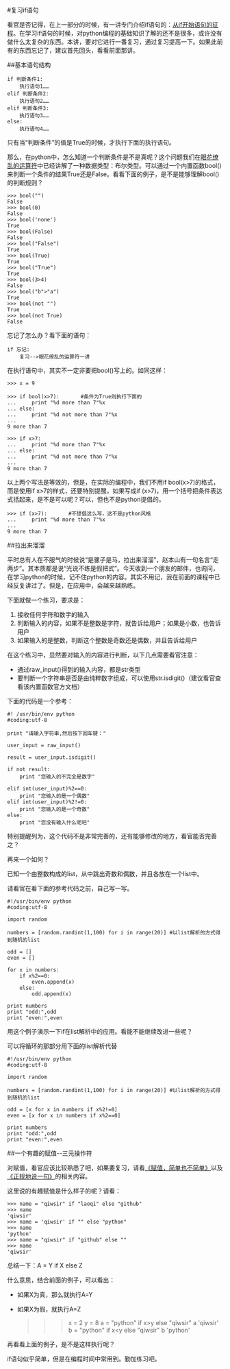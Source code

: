 #复习if语句

看官是否记得，在上一部分的时候，有一讲专门介绍if语句的：[从if开始语句的征程](./111.md)。在学习if语句的时候，对python编程的基础知识了解的还不是很多，或许没有做什么太复杂的东西。本讲，要对它进行一番复习，通过复习提高一下。如果此前有的东西忘记了，建议首先回头，看看前面那讲。

##基本语句结构

    if 判断条件1:
        执行语句1……
    elif 判断条件2:
        执行语句2……
    elif 判断条件3:
        执行语句3……
    else:
        执行语句4……

只有当“判断条件”的值是True的时候，才执行下面的执行语句。

那么，在python中，怎么知道一个判断条件是不是真呢？这个问题我们在[眼花缭乱的运算符](./110.md)中已经讲解了一种数据类型：布尔类型。可以通过一个内置函数bool()来判断一个条件的结果True还是False。看看下面的例子，是不是能够理解bool()的判断规则？

    >>> bool("")
    False
    >>> bool(0)
    False
    >>> bool('none')
    True
    >>> bool(False)
    False
    >>> bool("False")
    True
    >>> bool(True)
    True
    >>> bool("True")
    True
    >>> bool(3>4)
    False
    >>> bool("b">"a")
    True
    >>> bool(not "")
    True
    >>> bool(not True)
    False

忘记了怎么办？看下面的语句：

    if 忘记:
        复习-->眼花缭乱的运算符一讲

在执行语句中，其实不一定非要把bool()写上的。如同这样：

    >>> x = 9
    
    >>> if bool(x>7):       #条件为True则执行下面的
    ...     print "%d more than 7"%x
    ... else:
    ...     print "%d not more than 7"%x
    ... 
    9 more than 7
    
    >>> if x>7:
    ...     print "%d more than 7"%x
    ... else:
    ...     print "%d not more than 7"%x
    ... 
    9 more than 7

以上两个写法是等效的，但是，在实际的编程中，我们不用if bool(x>7)的格式，而是使用if x>7的样式，还要特别提醒，如果写成if (x>7)，用一个括号把条件表达式括起来，是不是可以呢？可以，但也不是python提倡的。

    >>> if (x>7):       #不提倡这么写，这不是python风格
    ...     print "%d more than 7"%x
    ... 
    9 more than 7

##拉出来溜溜

平时总有人在不服气的时候说“是骡子是马，拉出来溜溜”，赵本山有一句名言“走两步”。其本质都是说“光说不练是假把式”。今天收到一个朋友的邮件，也询问，在学习python的时候，记不住python的内容。其实不用记，我在前面的课程中已经反复讲过了。但是，在应用中，会越来越熟练。

下面就做一个练习，要求是：

1. 接收任何字符和数字的输入
2. 判断输入的内容，如果不是整数是字符，就告诉给用户；如果是小数，也告诉用户
3. 如果输入的是整数，判断这个整数是奇数还是偶数，并且告诉给用户

在这个练习中，显然要对输入的内容进行判断，以下几点需要看官注意：

- 通过raw_input()得到的输入内容，都是str类型
- 要判断一个字符串是否是由纯粹数字组成，可以使用str.isdigit()（建议看官查看该内置函数官方文档）

下面的代码是一个参考：
    
	#! /usr/bin/env python
	#coding:utf-8
	
	print "请输入字符串,然后按下回车键："
	
	user_input = raw_input()
	
	result = user_input.isdigit()
	
	if not result:
	    print "您输入的不完全是数字"
	
	elif int(user_input)%2==0:
	    print "您输入的是一个偶数"
	elif int(user_input)%2!=0:
	    print "您输入的是一个奇数"
	else:
	    print "您没有输入什么呢吧"
	   
特别提醒列为，这个代码不是非常完善的，还有能够修改的地方，看官能否完善之？

再来一个如何？

已知一个由整数构成的list，从中跳出奇数和偶数，并且各放在一个list中。

请看官在看下面的参考代码之前，自己写一写。

	#!/usr/bin/env python
	#coding:utf-8
	
	import random
	
	numbers = [random.randint(1,100) for i in range(20)] #以list解析的方式得到随机的list
	
	odd = []
	even = []
	
	for x in numbers:
	    if x%2==0:
	        even.append(x)
	    else:
	        odd.append(x)
	
	print numbers
	print "odd:",odd
	print "even:",even

用这个例子演示一下if在list解析中的应用。看能不能继续改进一些呢？

可以将循环的那部分用下面的list解析代替

	#!/usr/bin/env python
	#coding:utf-8
	
	import random
	
	numbers = [random.randint(1,100) for i in range(20)] #以list解析的方式得到随机的list
	
    odd = [x for x in numbers if x%2!=0]
    even = [x for x in numbers if x%2==0]
	
	print numbers
	print "odd:",odd
	print "even:",even

##一个有趣的赋值--三元操作符

对赋值，看官应该比较熟悉了吧，如果要复习，请看[《赋值，简单也不简单》](./127.md)以及[《正规地说一句》](./201.md)的相关内容。

这里说的有趣赋值是什么样子的呢？请看：

    >>> name = "qiwsir" if "laoqi" else "github"
    >>> name
    'qiwsir'
    >>> name = 'qiwsir' if "" else "python"
    >>> name
    'python'
    >>> name = "qiwsir" if "github" else ""
    >>> name
    'qiwsir'

总结一下：A = Y if X else Z

什么意思，结合前面的例子，可以看出：

- 如果X为真，那么就执行A=Y
- 如果X为假，就执行A=Z

    >>> x = 2
    >>> y = 8
    >>> a = "python" if x>y else "qiwsir"
    >>> a
    'qiwsir'
    >>> b = "python" if x<y else "qiwsir"
    >>> b
    'python'

再看看上面的例子，是不是这样执行呢？

if语句似乎简单，但是在编程时间中常用到。勤加练习吧。
